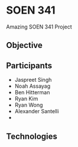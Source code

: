 # SOEN 341 #

Amazing SOEN 341 Project

## Objective ##

## Participants ##
- Jaspreet Singh
- Noah Assayag
- Ben Hitterman
- Ryan Kim
- Ryan Wong
- Alexander Santelli
- 

## Technologies ##
